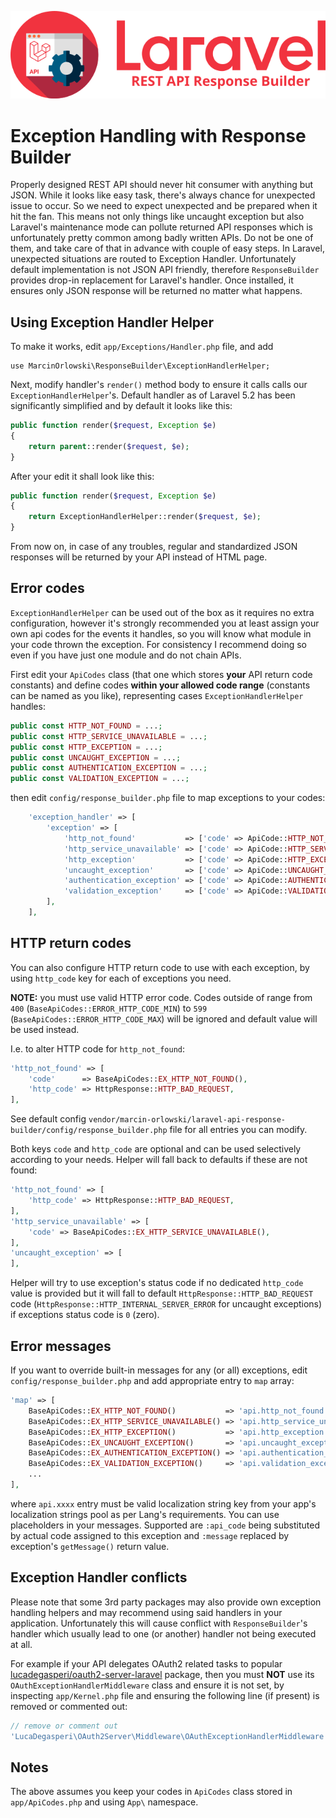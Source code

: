 ![REST API Response Builder for Laravel](img/logo.png)

# Exception Handling with Response Builder #

 Properly designed REST API should never hit consumer with anything but JSON. While it looks like easy task, 
 there's always chance for unexpected issue to occur. So we need to expect unexpected and be prepared when it
 hit the fan. This means not only things like uncaught exception but also Laravel's maintenance mode can pollute
 returned API responses which is unfortunately pretty common among badly written APIs. Do not be one of them, 
 and take care of that in advance with couple of easy steps. In Laravel, unexpected situations are routed to 
 Exception Handler. Unfortunately default implementation is not JSON API friendly, therefore `ResponseBuilder` 
 provides drop-in replacement for Laravel's handler. Once installed, it ensures only JSON response will be 
 returned no matter what happens.

## Using Exception Handler Helper ##

 To make it works, edit `app/Exceptions/Handler.php` file, and add

    use MarcinOrlowski\ResponseBuilder\ExceptionHandlerHelper;

 Next, modify handler's `render()` method body to ensure it calls calls our `ExceptionHandlerHelper`'s.
 Default handler as of Laravel 5.2 has been significantly simplified and by default it looks like this:

```php
public function render($request, Exception $e)
{
    return parent::render($request, $e);
}
```

 After your edit it shall look like this:

```php
public function render($request, Exception $e)
{
    return ExceptionHandlerHelper::render($request, $e);
}
```

 From now on, in case of any troubles, regular and standardized JSON responses will be
 returned by your API instead of HTML page.


## Error codes ##

 `ExceptionHandlerHelper` can be used out of the box as it requires no extra configuration,
 however it's strongly recommended you at least assign your own api codes for the events it handles,
 so you will know what module in your code thrown the exception. For consistency I recommend
 doing so even if you have just one module and do not chain APIs.

 First edit your `ApiCodes` class (that one which stores **your** API return code constants) and define
 codes **within your allowed code range** (constants can be named as you like), representing
 cases `ExceptionHandlerHelper` handles:

```php
public const HTTP_NOT_FOUND = ...;
public const HTTP_SERVICE_UNAVAILABLE = ...;
public const HTTP_EXCEPTION = ...;
public const UNCAUGHT_EXCEPTION = ...;
public const AUTHENTICATION_EXCEPTION = ...;
public const VALIDATION_EXCEPTION = ...;
```

 then edit `config/response_builder.php` file to map exceptions to your codes:

```php
	'exception_handler' => [
		'exception' => [
			'http_not_found'           => ['code' => ApiCode::HTTP_NOT_FOUND],
			'http_service_unavailable' => ['code' => ApiCode::HTTP_SERVICE_UNAVAILABLE],
			'http_exception'           => ['code' => ApiCode::HTTP_EXCEPTION],
			'uncaught_exception'       => ['code' => ApiCode::UNCAUGHT_EXCEPTION],
			'authentication_exception' => ['code' => ApiCode::AUTHENTICATION_EXCEPTION],
			'validation_exception'     => ['code' => ApiCode::VALIDATION_EXCEPTION],
		],
    ],
```

## HTTP return codes ##

 You can also configure HTTP return code to use with each exception, by using `http_code` key
 for each of exceptions you need.

 **NOTE:** you must use valid HTTP error code. Codes outside of range from `400` (`BaseApiCodes::ERROR_HTTP_CODE_MIN`)
 to `599` (`BaseApiCodes::ERROR_HTTP_CODE_MAX`) will be ignored and default value will be used instead.

 I.e. to alter HTTP code for `http_not_found`:
 
```php
'http_not_found' => [
    'code'      => BaseApiCodes::EX_HTTP_NOT_FOUND(),
    'http_code' => HttpResponse::HTTP_BAD_REQUEST,
],
```

 See default config `vendor/marcin-orlowski/laravel-api-response-builder/config/response_builder.php`
 file for all entries you can modify.

 Both keys `code` and `http_code` are optional and can be used selectively according to your needs.
 Helper will fall back to defaults if these are not found:

```php
'http_not_found' => [
    'http_code' => HttpResponse::HTTP_BAD_REQUEST,
],
'http_service_unavailable' => [
    'code' => BaseApiCodes::EX_HTTP_SERVICE_UNAVAILABLE(),
],
'uncaught_exception' => [
],
````

 Helper will try to use exception's status code if no dedicated `http_code` value is provided but it will fall
 to default `HttpResponse::HTTP_BAD_REQUEST` code (`HttpResponse::HTTP_INTERNAL_SERVER_ERROR` for uncaught
 exceptions) if exceptions status code is `0` (zero).

## Error messages ##

 If you want to override built-in messages for any (or all) exceptions, edit `config/response_builder.php`
 and add appropriate entry to `map` array:

```php
'map' => [
    BaseApiCodes::EX_HTTP_NOT_FOUND()           => 'api.http_not_found',
    BaseApiCodes::EX_HTTP_SERVICE_UNAVAILABLE() => 'api.http_service_unavailable',
    BaseApiCodes::EX_HTTP_EXCEPTION()           => 'api.http_exception',
    BaseApiCodes::EX_UNCAUGHT_EXCEPTION()       => 'api.uncaught_exception',
    BaseApiCodes::EX_AUTHENTICATION_EXCEPTION() => 'api.authentication_exception',
    BaseApiCodes::EX_VALIDATION_EXCEPTION()     => 'api.validation_exception',
    ...
],
```

 where `api.xxxx` entry must be valid localization string key from your app's localization strings
 pool as per Lang's requirements. You can use placeholders in your messages. Supported are 
 `:api_code` being substituted by actual code assigned to this exception and `:message`
 replaced by exception's `getMessage()` return value.

## Exception Handler conflicts ##

 Please note that some 3rd party packages may also provide own exception handling helpers and may 
 recommend using said handlers in your application. Unfortunately this will cause conflict with
 `ResponseBuilder`'s handler which usually lead to one (or another) handler not being executed
 at all.

 For example if your API delegates OAuth2 related tasks to popular
 [lucadegasperi/oauth2-server-laravel](https://packagist.org/packages/lucadegasperi/oauth2-server-laravel) package, then you
 must **NOT** use its `OAuthExceptionHandlerMiddleware` class and ensure it is not set, by inspecting `app/Kernel.php` file
 and ensuring the following line (if present) is removed or commented out:

```php
// remove or comment out
'LucaDegasperi\OAuth2Server\Middleware\OAuthExceptionHandlerMiddleware',
```

## Notes ##

 The above assumes you keep your codes in `ApiCodes` class stored in `app/ApiCodes.php` and using `App\` namespace.

